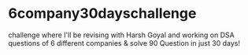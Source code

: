 # 6company30dayschallenge
challenge where I'll be revising with Harsh Goyal and working on DSA questions of 6 different companies &amp; solve 90 Question in just 30 days! 
